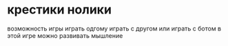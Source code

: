 # крестики нолики
возможность игры
играть одгому
играть с другом
или играть с ботом
в этой игре можно развивать мышление
